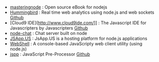 - [masteringnode](https://github.com/visionmedia/masteringnode) : Open source eBook for nodejs 
- [Hummingbird](http://projects.nuttnet.net/hummingbird/) : Real time web analytics using node.js and web sockets [Github](https://github.com/mnutt/hummingbird)
- [Cloud9 IDE](http://www.cloud9ide.com/]] : The Javascript IDE for Javascripters by Javascripters [Github](https://github.com/ajaxorg/cloud9)
- [node-chat](https://github.com/scottgonzalez/node-chat) : Chat server built on node
- [JSApp.US](http://jsapp.us/) : JsApp.US is a hosting platform for node.js applications
- [WebShell](https://github.com/fictivekin/webshell) : A console-based JavaScripty web client utility (using node.js)
- [jspp](http://jspp.io/) : JavaScript Pre-Processor [Github](https://github.com/mikeal/jspp)
